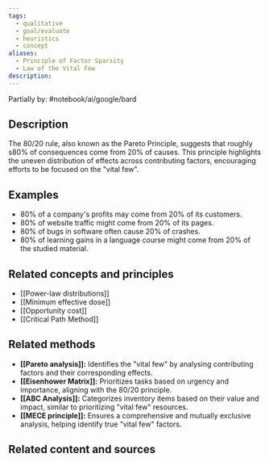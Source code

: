 ```yaml
---
tags:
  - qualitative
  - goal/evaluate
  - heuristics
  - concept
aliases:
  - Principle of Factor Sparsity
  - Law of the Vital Few
description:
---
```

Partially by: #notebook/ai/google/bard
## Description
The 80/20 rule, also known as the Pareto Principle, suggests that roughly s80% of consequences come from 20% of causes. This principle highlights the uneven distribution of effects across contributing factors, encouraging efforts to be focused on the "vital few".

## Examples 
- 80% of a company's profits may come from 20% of its customers.
- 80% of website traffic might come from 20% of its pages.
- 80% of bugs in software often cause 20% of crashes.
- 80% of learning gains in a language course might come from 20% of the studied material.

## Related concepts and principles
- [[Power-law distributions]]
- [[Minimum effective dose]]
- [[Opportunity cost]]
- [[Critical Path Method]]

## Related methods
- **[[Pareto analysis]]:** Identifies the "vital few" by analysing contributing factors and their corresponding effects.
- **[[Eisenhower Matrix]]:** Prioritizes tasks based on urgency and importance, aligning with the 80/20 principle.
- **[[ABC Analysis]]:** Categorizes inventory items based on their value and impact, similar to prioritizing "vital few" resources.
- **[[MECE principle]]:** Ensures a comprehensive and mutually exclusive analysis, helping identify true "vital few" factors.

## Related content and sources
